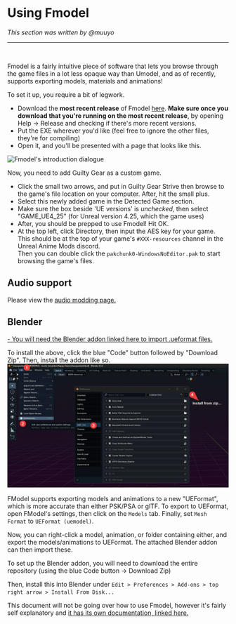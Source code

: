 # Using Fmodel
*This section was written by @muuyo*

<hr>
<br>

Fmodel is a fairly intuitive piece of software that lets you browse through the game files in a lot less opaque way than Umodel, and as of recently, supports exporting models, materials and animations!

To set it up, you require a bit of legwork.
- Download the **most recent release** of Fmodel [here](https://fmodel.app/). **Make sure once you download that you're running on the most recent release**, by opening Help -> Release and checking if there's more recent versions.
- Put the EXE wherever you'd like (feel free to ignore the other files, they're for compiling)
- Open it, and you'll be presented with a page that looks like this.

![Fmodel's introduction dialogue](images/Fmodelstartingdialog.jpg)

Now, you need to add Guilty Gear as a custom game.
- Click the small two arrows, and put in Guilty Gear Strive then browse to the game's file location on your computer. After, hit the small plus.
- Select this newly added game in the Detected Game section.
- Make sure the box beside 'UE versions' is *unchecked*, then select "GAME_UE4_25" (for Unreal version 4.25, which the game uses)
- After, you should be prepped to use Fmodel! Hit OK.  
- At the top left, click Directory, then input the AES key for your game. This should be at the top of your game's `#XXX-resources` channel in the Unreal Anime Mods discord.   
Then you can double click the `pakchunk0-WindowsNoEditor.pak` to start browsing the game's files.

## Audio support

Please view the [audio modding page.](../modding-audio/audio-intro.md)

## Blender

[- You will need the Blender addon linked here to import .ueformat files.](https://github.com/h4lfheart/UEFormat/tree/blender)

To install the above, click the blue "Code" button followed by "Download Zip".
Then, install the addon like so.
![install process](image-3.png)

FModel supports exporting models and animations to a new "UEFormat", which is more accurate than either PSK/PSA or glTF. To export to UEFormat, open FModel's settings, then click on the `Models` tab. Finally, set `Mesh Format` to `UEFormat (uemodel)`.

Now, you can right-click a model, animation, or folder containing either, and export the models/animations to UEFormat. The attached Blender addon can then import these.

To set up the Blender addon, you will need to download the entire repository (using the blue Code button -> Download Zip)

Then, install this into Blender under `Edit > Preferences > Add-ons > top right arrow > Install From Disk...`


This document will not be going over how to use Fmodel, however it's fairly self explanatory and [it has its own documentation, linked here.](https://github.com/4sval/FModel/wiki)
